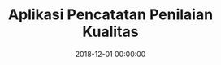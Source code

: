 ---
layout: inner
position: left
title: 'Aplikasi Pencatatan Penilaian Kualitas'
lead_text: 'An information system to assess and audit workplace environmental quality.'
tags: ['MySQL', 'PHP, Yii2', 'Webservice', 'Kotlin', 'Android SDK']
featured_image: ['/img/posts/pjb5s-1.png','/img/posts/pjb5s-2.png']
date: 2018-12-01 00:00:00
categories: ['Solution', 'Web', 'Android']
project_link: ''
button_icon: ''
button_text: ''
order: 18
visible: 1
company: 'Freelance'
---